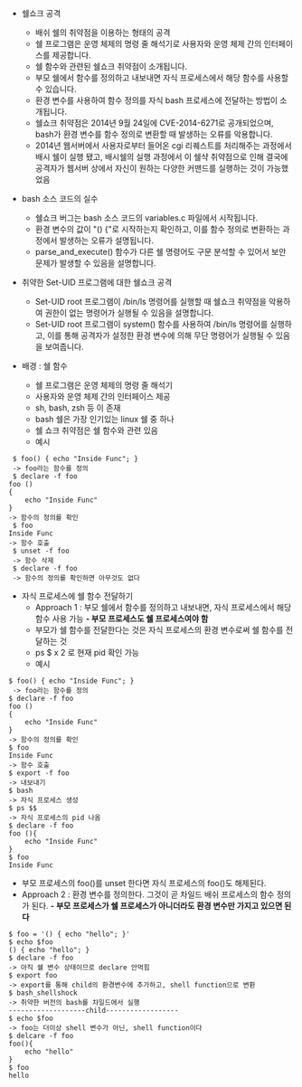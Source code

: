 - 쉘쇼크 공격 
	- 배쉬 쉘의 취약점을 이용하는 형태의 공격
	- 쉘 프로그램은 운영 체제의 명령 줄 해석기로 사용자와 운영 체제 간의 인터페이스를 제공합니다.
	- 쉘 함수와 관련된 쉘쇼크 취약점이 소개됩니다.
	- 부모 쉘에서 함수를 정의하고 내보내면 자식 프로세스에서 해당 함수를 사용할 수 있습니다.
	- 환경 변수를 사용하여 함수 정의를 자식 bash 프로세스에 전달하는 방법이 소개됩니다.
	- 쉘쇼크 취약점은 2014년 9월 24일에 CVE-2014-6271로 공개되었으며, bash가 환경 변수를 함수 정의로 변환할 때 발생하는 오류를 악용합니다.
	- 2014년 웹서버에서 사용자로부터 들어온 cgi 리퀘스트를 처리해주는 과정에서 배시 쉘이 실행 됐고, 배시쉘의 실행 과정에서 이 쉘샥 취약점으로 인해 결국에 공격자가 웹서버 상에서 자신이 원하는 다양한 커맨드를 실행하는 것이 가능했었음
- bash 소스 코드의 실수
	- 쉘쇼크 버그는 bash 소스 코드의 variables.c 파일에서 시작됩니다.
	- 환경 변수의 값이 "() {"로 시작하는지 확인하고, 이를 함수 정의로 변환하는 과정에서 발생하는 오류가 설명됩니다.
	- parse_and_execute() 함수가 다른 쉘 명령어도 구문 분석할 수 있어서 보안 문제가 발생할 수 있음을 설명합니다.
- 취약한 Set-UID 프로그램에 대한 쉘쇼크 공격 
	- Set-UID root 프로그램이 /bin/ls 명령어를 실행할 때 쉘쇼크 취약점을 악용하여 권한이 없는 명령어가 실행될 수 있음을 설명합니다.
	- Set-UID root 프로그램이 system() 함수를 사용하여 /bin/ls 명령어를 실행하고, 이를 통해 공격자가 설정한 환경 변수에 의해 무단 명령어가 실행될 수 있음을 보여줍니다.

- 배경 : 쉘 함수
	- 쉘 프로그램은 운영 체제의 명령 줄 해석기
	- 사용자와 운영 체제 간의 인터페이스 제공
	- sh, bash, zsh 등 이 존재
	- bash 쉘은 가장 인기있는 linux 쉘 중 하나
	- 쉘 쇼크 취약점은 쉘 함수와 관련 있음
	- 예시
```shell
 $ foo() { echo "Inside Func"; }
 -> foo라는 함수를 정의
 $ declare -f foo
foo () 
{ 
    echo "Inside Func"
}
-> 함수의 정의를 확인
 $ foo
Inside Func
-> 함수 호출
 $ unset -f foo
 -> 함수 삭제
 $ declare -f foo
 -> 함수의 정의를 확인하면 아무것도 없다
```

- 자식 프로세스에 쉘 함수 전달하기
	- Approach 1 : 부모 쉘에서 함수를 정의하고 내보내면, 자식 프로세스에서 해당 함수 사용 가능
	**- 부모 프로세스도 쉘 프로세스여야 함**
	- 부모가 쉘 함수를 전달한다는 것은 자식 프로세스의 환경 변수로써 쉘 함수를 전달하는 것
	- ps $ x 2 로 현재 pid 확인 가능
	- 예시
```shell
$ foo() { echo "Inside Func"; }
 -> foo라는 함수를 정의
$ declare -f foo
foo () 
{ 
    echo "Inside Func"
}
-> 함수의 정의를 확인
$ foo
Inside Func
-> 함수 호출
$ export -f foo
-> 내보내기
$ bash 
-> 자식 프로세스 생성
$ ps $$
-> 자식 프로세스의 pid 나옴
$ declare -f foo
foo (){
	echo "Inside Func"
}
$ foo
Inside Func
```

- 부모 프로세스의 foo()를 unset 한다면 자식 프로세스의 foo()도 해제된다.
- Approach 2 : 환경 변수를 정의한다. 그것이 곧 차일드 배쉬 프로세스의 함수 정의가 된다.
	**- 부모 프로세스가 쉘 프로세스가 아니더라도 환경 변수만 가지고 있으면 된다**
```shell
$ foo = '() { echo "hello"; }'
$ echo $foo
() { echo "hello"; }
$ declare -f foo
-> 아직 쉘 변수 상태이므로 declare 안먹힘
$ export foo
-> export를 통해 child의 환경변수에 추가하고, shell function으로 변환
$ bash_shellshock
-> 취약한 버전의 bash를 차일드에서 실행
-------------------child------------------
$ echo $foo
-> foo는 더이상 shell 변수가 아닌, shell function이다
$ delcare -f foo
foo(){
	echo "hello"
}
$ foo
hello
```



